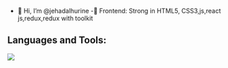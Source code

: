 - 👋 Hi, I’m @jehadalhurine
-🎨 Frontend: Strong in HTML5, CSS3,js,react js,redux,redux with toolkit
<h2>Languages and Tools:</h2>
<a href="https://skillicons.dev">
    <img src="https://skillicons.dev/icons?i=git,html,css,javascript,react" />
  </a>


